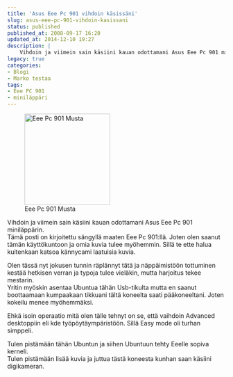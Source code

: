 ```yaml
---
title: 'Asus Eee Pc 901 vihdoin käsissäni'
slug: asus-eee-pc-901-vihdoin-kasissani
status: published
published_at: 2008-09-17 16:20
updated_at: 2014-12-10 19:27
description: |
    Vihdoin ja viimein sain käsiini kauan odottamani Asus Eee Pc 901 miniläppärin. Tämä posti on kirjoitettu sängyllä maaten Eee Pc 901:llä. Joten olen saanut tämän käyttökuntoon ja omia kuvia tulee myöhemmin. Sillä te ette halua kuitenkaan katsoa kännycami laatuisia kuvia. Olen tässä nyt jokusen tunnin räplännyt tätä ja näppäimistöön tottuminen kestää hetkisen verran ja typoja… Jatka lukemista Asus Eee Pc 901 vihdoin käsissäni
legacy: true
categories:
- Blogi
- Marko testaa
tags:
- Eee PC 901
- miniläppäri
---
```


<figure id="attachment_173" aria-describedby="caption-attachment-173" style="width: 197px" class="wp-caption alignright"><a href="https://cdn.markokaartinen.net/uploads/2008/09/epc901-139.jpg"><img loading="lazy" decoding="async" class="size-medium wp-image-173" title="Eee Pc 901" src="https://cdn.markokaartinen.net/uploads/2008/09/epc901-139-282x300.jpg" alt="Eee Pc 901 Musta" width="197" height="210" /></a><figcaption id="caption-attachment-173" class="wp-caption-text">Eee Pc 901 Musta</figcaption></figure>
<p>Vihdoin ja viimein sain käsiini kauan odottamani Asus Eee Pc 901 miniläppärin.<br />
Tämä posti on kirjoitettu sängyllä maaten Eee Pc 901:llä. Joten olen saanut tämän käyttökuntoon ja omia kuvia tulee myöhemmin. Sillä te ette halua kuitenkaan katsoa kännycami laatuisia kuvia.</p>
<p>Olen tässä nyt jokusen tunnin räplännyt tätä ja näppäimistöön tottuminen kestää hetkisen verran ja typoja tulee vieläkin, mutta harjoitus tekee mestarin.<br />
Yritin myöskin asentaa Ubuntua tähän Usb-tikulta mutta en saanut boottaamaan kumpaakaan tikkuani tältä koneelta saati pääkoneeltani. Joten kokeilu menee myöhemmäksi.</p>
<p>Ehkä isoin operaatio mitä olen tälle tehnyt on se, että vaihdoin Advanced desktoppiin eli kde työpöytäympäristöön. Sillä Easy mode oli turhan simppeli.</p>
<p>Tulen pistämään tähän Ubuntun ja siihen Ubuntuun tehty Eeelle sopiva kerneli.<br />
Tulen pistämään lisää kuvia ja juttua tästä koneesta kunhan saan käsiini digikameran.</p>